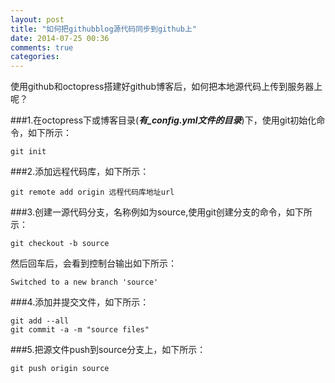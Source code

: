 ```yaml
---
layout: post
title: "如何把githubblog源代码同步到github上"
date: 2014-07-25 00:36
comments: true
categories: 
---
```


使用github和octopress搭建好github博客后，如何把本地源代码上传到服务器上呢？

###1.在octopress下或博客目录(***有_config.yml文件的目录***)下，使用git初始化命令，如下所示：

`git init`

###2.添加远程代码库，如下所示：

`git remote add origin 远程代码库地址url`

###3.创建一源代码分支，名称例如为source,使用git创建分支的命令，如下所示：

`git checkout -b source`

然后回车后，会看到控制台输出如下所示：

`Switched to a new branch 'source'`

###4.添加并提交文件，如下所示：

```
git add --all
git commit -a -m "source files"
```

###5.把源文件push到source分支上，如下所示：

`git push origin source`